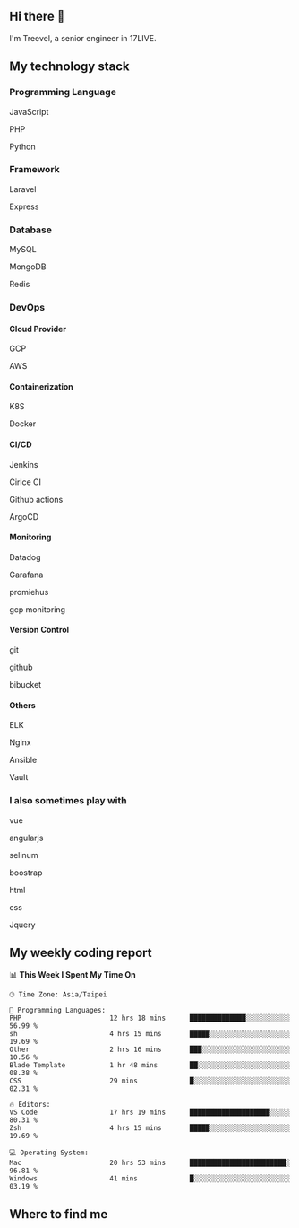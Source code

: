## Hi there 👋

I'm Treevel, a senior engineer in 17LIVE.

## My technology stack

### Programming Language

JavaScript

PHP

Python

### Framework

Laravel

Express

### Database

MySQL

MongoDB

Redis

### DevOps

#### Cloud Provider

GCP

AWS

#### Containerization

K8S

Docker

#### CI/CD

Jenkins

Cirlce CI

Github actions

ArgoCD

#### Monitoring

Datadog

Garafana

promiehus

gcp monitoring

#### Version Control

git

github

bibucket

#### Others

ELK

Nginx

Ansible

Vault

### I also sometimes play with

vue

angularjs

selinum

boostrap

html

css

Jquery

## My weekly coding report

<!--START_SECTION:waka-->
📊 **This Week I Spent My Time On** 

```text
🕑︎ Time Zone: Asia/Taipei

💬 Programming Languages: 
PHP                      12 hrs 18 mins      ██████████████░░░░░░░░░░░   56.99 % 
sh                       4 hrs 15 mins       █████░░░░░░░░░░░░░░░░░░░░   19.69 % 
Other                    2 hrs 16 mins       ███░░░░░░░░░░░░░░░░░░░░░░   10.56 % 
Blade Template           1 hr 48 mins        ██░░░░░░░░░░░░░░░░░░░░░░░   08.38 % 
CSS                      29 mins             █░░░░░░░░░░░░░░░░░░░░░░░░   02.31 % 

🔥 Editors: 
VS Code                  17 hrs 19 mins      ████████████████████░░░░░   80.31 % 
Zsh                      4 hrs 15 mins       █████░░░░░░░░░░░░░░░░░░░░   19.69 % 

💻 Operating System: 
Mac                      20 hrs 53 mins      ████████████████████████░   96.81 % 
Windows                  41 mins             █░░░░░░░░░░░░░░░░░░░░░░░░   03.19 % 
```


<!--END_SECTION:waka-->

## Where to find me


